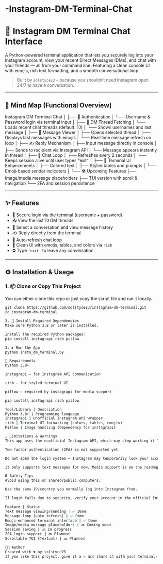# -Instagram-DM-Terminal-Chat  
# 💬 Instagram DM Terminal Chat Interface

A Python-powered terminal application that lets you securely log into your Instagram account, view your recent Direct Messages (DMs), and chat with your friends — all from your command line. Featuring a clean console UI with emojis, rich text formatting, and a smooth conversational loop.

> Built by `solstyce23` – because you shouldn’t need Instagram open 24/7 to have a conversation.

---

## 🧠 Mind Map (Functional Overview)
Instagram DM Terminal Chat │ ├── 🔐 Authentication │ └── Username & Password login via terminal input │ ├── 📩 DM Thread Fetching │ └── Loads recent chat threads (default: 10) │ └── Shows usernames and last message │ ├── 💬 Message Viewer │ ├── Opens selected thread │ ├── Displays last messages with emojis │ └── Real-time message refresh on loop │ ├── ✍️ Reply Mechanism │ ├── Input message directly in console │ ├── Sends to recipient via Instagram API │ └── Message appears instantly in thread │ ├── 🔄 Chat Loop │ ├── Refreshes every 2 seconds │ └── Keeps session alive until user types "exit" │ ├── 🎨 Terminal UI Enhancements │ ├── Colored text │ ├── Styled tables and prompts │ └── Emoji-based sender indicators │ └── 🛠️ Upcoming Features ├── Image/media message placeholders ├── TUI version with scroll & navigation └── 2FA and session persistence


---

## ✨ Features

- 🔐 Secure login via the terminal (username + password)
- 📥 View the last 10 DM threads
- 💬 Select a conversation and view message history
- ✍️ Reply directly from the terminal
- 🔁 Auto-refresh chat loop
- 🎨 Clean UI with emojis, tables, and colors via `rich`
- ⛔ Type `'exit'` to leave any conversation

---

## ⚙️ Installation & Usage

### 1. 📦 Clone or Copy This Project

You can either clone this repo or just copy the script file and run it locally.

```bash
git clone https://github.com/solstyce23/instagram-dm-terminal.git
cd instagram-dm-terminal

2. 🐍 Install Required Dependencies
Make sure Python 3.8 or later is installed.

Install the required Python packages:
pip install instagrapi rich pillow

3. ▶️ Run the App
python insta_dm_terminal.py

📄 Requirements
Python 3.8+

instagrapi – for Instagram API communication

rich – for styled terminal UI

pillow – required by instagrapi for media support

pip install instagrapi rich pillow

Tool/Library | Description
Python 3.8+ | Programming language
instagrapi | Unofficial Instagram API wrapper
rich | Terminal UI formatting (colors, tables, emojis)
Pillow | Image handling (dependency for instagrapi)

⚠️ Limitations & Warnings
This app uses the unofficial Instagram API, which may stop working if Instagram changes its endpoints.

Two-factor authentication (2FA) is not supported yet.

Do not spam the login system — Instagram may temporarily lock your account if it detects suspicious behavior.

It only supports text messages for now. Media support is on the roadmap.

🔒 Safety Tips
Avoid using this on shared/public computers.

Use the same IP/country you normally log into Instagram from.

If login fails due to security, verify your account in the official Instagram app.

Feature | Status
Text message viewing/sending | ✅ Done
Message loop (auto refresh) | ✅ Done
Emoji-enhanced terminal interface | ✅ Done
Image/media message placeholders | 🔜 Coming soon
Session saving | 🔜 In progress
2FA login support | 🔜 Planned
Scrollable TUI (Textual) | 🔜 Planned

👨‍💻 Author
Created with ❤️ by solstyce23
If you like this project, give it a ⭐ and share it with your terminal-loving friends.





